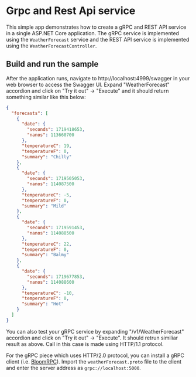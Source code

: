 # Grpc and Rest Api service

This simple app demonstrates how to create a gRPC and REST API service in a single ASP.NET Core application. The gRPC service is implemented using the `WeatherForecast` service and the REST API service is implemented using the `WeatherForecastController`.

## Build and run the sample

After the application runs, navigate to http://localhost:4999/swagger in your web browser to access the Swagger UI. Expand "WeatherForecast" accordion and click on "Try it out" -> "Execute" and it should return something similar like this below:

```json
{
  "forecasts": [
    {
      "date": {
        "seconds": 1719418653,
        "nanos": 113660700
      },
      "temperatureC": 19,
      "temperatureF": 0,
      "summary": "Chilly"
    },
    {
      "date": {
        "seconds": 1719505053,
        "nanos": 114087500
      },
      "temperatureC": -5,
      "temperatureF": 0,
      "summary": "Mild"
    },
    {
      "date": {
        "seconds": 1719591453,
        "nanos": 114088500
      },
      "temperatureC": 22,
      "temperatureF": 0,
      "summary": "Balmy"
    },
    {
      "date": {
        "seconds": 1719677853,
        "nanos": 114088600
      },
      "temperatureC": -10,
      "temperatureF": 0,
      "summary": "Hot"
    }
  ]
}
```

You can also test your gRPC service by expanding "/v1/WeatherForecast" accordion and click on "Try it out" -> "Execute". It should retrun similiar result as above.
Call in this case is made using HTTP/1.1 protocol.

For the gRPC piece which uses HTTP/2.0 protocol, you can install a gRPC client (i.e. [BloomRPC](https://github.com/uw-labs/bloomrpc)). Import the `weatherForecast.proto` file to the client and enter the server address as `grpc://localhost:5000`.